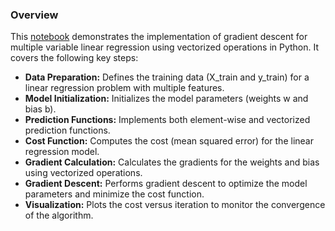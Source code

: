 ### Overview
This [notebook](https://github.com/tamunoWoks/Vectorized_gradient_descent_for_multiple_variable_linear_regression/blob/main/vectorized_gradient_descent_for_multiple_variable_linear_regression.ipynb) demonstrates the implementation of gradient descent for multiple variable linear regression using vectorized operations in Python. It covers the following key steps:
- **Data Preparation:** Defines the training data (X_train and y_train) for a linear regression problem with multiple features.
- **Model Initialization:** Initializes the model parameters (weights w and bias b).
- **Prediction Functions:** Implements both element-wise and vectorized prediction functions.
- **Cost Function:** Computes the cost (mean squared error) for the linear regression model.
- **Gradient Calculation:** Calculates the gradients for the weights and bias using vectorized operations.
- **Gradient Descent:** Performs gradient descent to optimize the model parameters and minimize the cost function.
- **Visualization:** Plots the cost versus iteration to monitor the convergence of the algorithm.
